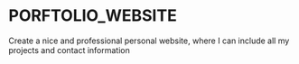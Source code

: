 # PORFTOLIO_WEBSITE
Create a nice and professional personal website, where I can include all my projects and contact information
